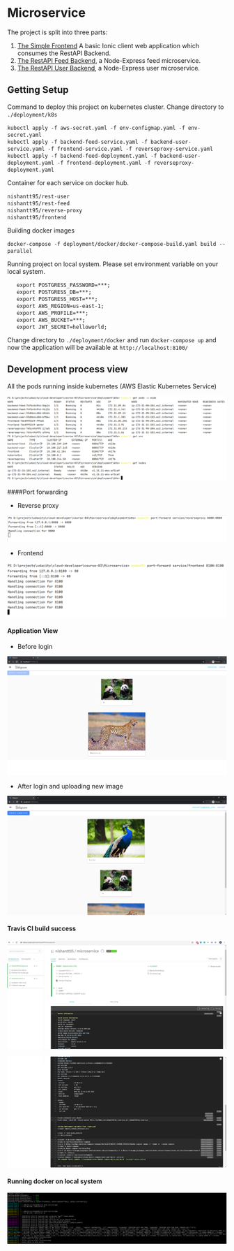 # Microservice

The project is split into three parts:
1. [The Simple Frontend](/frontend)
A basic Ionic client web application which consumes the RestAPI Backend. 
2. [The RestAPI Feed Backend](/feed-service), a Node-Express feed microservice.
3. [The RestAPI User Backend](/user-service), a Node-Express user microservice.

## Getting Setup
Command to deploy this project on kubernetes cluster. Change directory to `./deployment/k8s`
```angular2
kubectl apply -f aws-secret.yaml -f env-configmap.yaml -f env-secret.yaml
kubectl apply -f backend-feed-service.yaml -f backend-user-service.yaml -f frontend-service.yaml -f reverseproxy-service.yaml
kubectl apply -f backend-feed-deployment.yaml -f backend-user-deployment.yaml -f frontend-deployment.yaml -f reverseproxy-deployment.yaml
```

Container for each service on docker hub.
```angular2
nishantt95/rest-user
nishantt95/rest-feed
nishantt95/reverse-proxy
nishantt95/frontend
```
Building docker images
```angular2
docker-compose -f deployment/docker/docker-compose-build.yaml build --parallel
```

Running project on local system. Please set environment variable on your local system.
```export POSTGRESS_USERNAME=***;
   export POSTGRESS_PASSWORD=***;
   export POSTGRESS_DB=***;
   export POSTGRESS_HOST=***;
   export AWS_REGION=us-east-1;
   export AWS_PROFILE=***;
   export AWS_BUCKET=***;
   export JWT_SECRET=helloworld;
```

Change directory to `./deployment/docker` and run `docker-compose up` and now the application will be available at `http://localhost:8100/`

## Development process view
All the pods running inside kubernetes (AWS Elastic Kubernetes Service)

![Alt text](/screenshots/get-pods.PNG?raw=true")


####Port forwarding 

- Reverse proxy

![Alt text](/screenshots/kubectl-port-forward-reverseproxy.PNG?raw=true")


- Frontend

![Alt text](/screenshots/kubectl-port-forward-frontend.PNG?raw=true)

#### Application View

- Before login

![Alt text](/screenshots/application-view-1.PNG?raw=true)


- After login and uploading new image

![Alt text](/screenshots/application-view-2.PNG?raw=true)


#### Travis CI build success

![Alt text](/screenshots/travis-ci-1.PNG?raw=true)

![Alt text](/screenshots/travis-ci-2.PNG?raw=true)


#### Running docker on local system

![Alt text](/screenshots/running-docker-local.PNG?raw=true)
